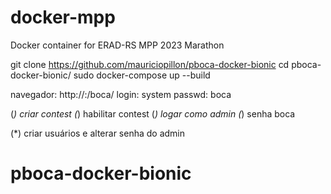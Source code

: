 # docker-mpp
Docker container for ERAD-RS MPP 2023 Marathon

git clone https://github.com/mauriciopillon/pboca-docker-bionic
cd pboca-docker-bionic/
sudo docker-compose up --build

navegador: http://<IP>:<PORTA>/boca/
login: system
passwd: boca

(*) criar contest
(*) habilitar contest
(*) logar como admin
(*) senha boca

(*) criar usuários e alterar senha do admin

# pboca-docker-bionic
